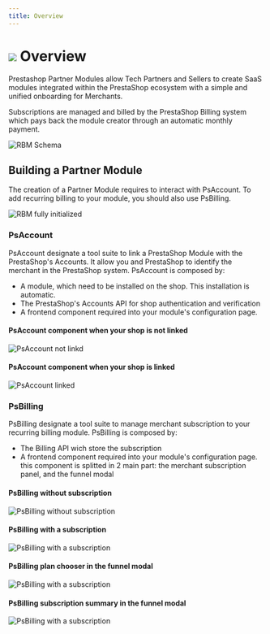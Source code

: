 ```yaml
---
title: Overview
---
```



# ![](/assets/images/common/logo-condensed-sm.png) Overview

Prestashop Partner Modules allow Tech Partners and Sellers to create SaaS modules integrated within the PrestaShop ecosystem with a simple and unified onboarding for Merchants.

Subscriptions are managed and billed by the PrestaShop Billing system which pays back the module creator through an automatic monthly payment.

![RBM Schema](/assets/images/0-overview/schema.png)

## Building a Partner Module

The creation of a Partner Module requires to interact with PsAccount. To add recurring billing to your module, you should also use PsBilling.

![RBM fully initialized](/assets/images/0-overview/rbm_fully_initialized.png)

### PsAccount

PsAccount designate a tool suite to link a PrestaShop Module with the PrestaShop's Accounts. It allow you and PrestaShop to identify the merchant in the PrestaShop system. PsAccount is composed by:

- A module, which need to be installed on the shop. This installation is automatic.
- The PrestaShop's Accounts API for shop authentication and verification
- A frontend component required into your module's configuration page.

#### PsAccount component when your shop is not linked

![PsAccount not linkd](/assets/images/0-overview/ps_account_not_linked.png)

#### PsAccount component when your shop is linked

![PsAccount linked](/assets/images/0-overview/ps_account_linked.png)

### PsBilling

PsBilling designate a tool suite to manage merchant subscription to your recurring billing module. PsBilling is composed by:

- The Billing API wich store the subscription
- A frontend component required into your module's configuration page. this component is splitted in 2 main part: the merchant subscription panel, and the funnel modal

#### PsBilling without subscription

![PsBilling without subscription](/assets/images/0-overview/ps_billing_no_plan.png)

#### PsBilling with a subscription

![PsBilling with a subscription](/assets/images/0-overview/ps_billing_subscription.png)

#### PsBilling plan chooser in the funnel modal

![PsBilling with a subscription](/assets/images/0-overview/ps_billing_funnel_plans.png)

#### PsBilling subscription summary in the funnel modal

![PsBilling with a subscription](/assets/images/0-overview/ps_billing_funnel_summary.png)
